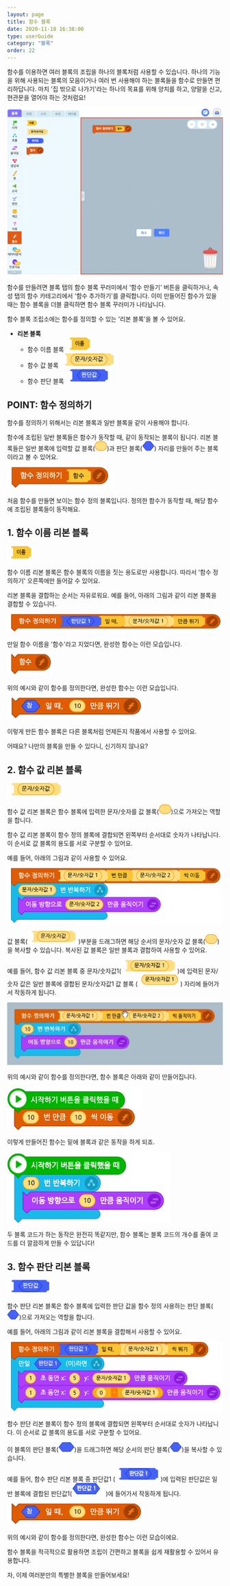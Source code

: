 ```yaml
---
layout: page
title: 함수 블록
date: 2020-11-18 16:38:00
type: userGuide
category: "블록"
order: 22
---
```


함수를 이용하면 여러 블록의 조립을 하나의 블록처럼 사용할 수 있습니다. 하나의 기능을 위해 사용되는 블록의 모음이거나 여러 번 사용해야 하는 블록들을 함수로 만들면 편리하답니다.
마치 '집 밖으로 나가기'라는 하나의 목표를 위해 양치를 하고, 양말을 신고, 현관문을 열어야 하는 것처럼요!



![main-func-assembly-space](images/window/main-func-assembly-space.png)



함수를 만들려면 블록 탭의 함수 블록 꾸러미에서 '함수 만들기' 버튼을 클릭하거나, 속성 탭의 함수 카테고리에서 '함수 추가하기'를 클릭합니다. 이미 만들어진 함수가 있을 때는 함수 블록을 더블 클릭하면 함수 블록 꾸러미가 나타납니다.

함수 블록 조립소에는 함수를 정의할 수 있는 '리본 블록'을 볼 수 있어요.

+ **리본 블록**
  + 함수 이름 블록 ![block-function-02](images/block-function-02.png)
  + 함수 값 블록 ![block-function-03](images/block-function-03.png)
  + 함수 판단 블록 ![block-function-04](images/block-function-04.png)





## POINT: 함수 정의하기

함수를 정의하기 위해서는 리본 블록과 일반 블록을 같이 사용해야 합니다.

함수에 조립된 일반 블록들은 함수가 동작할 때, 같이 동작되는 블록이 됩니다. 리본 블록들은 일반 블록에 입력할 값 블록(<img src="images/icon/value.png" alt="value" style="zoom:50%;" />)과 판단 블록(<img src="images/icon/decision.png" style="zoom:50%;" />) 자리를 만들어 주는 블록이라고 볼 수 있어요.



![block-function-define](images/block-function-define.png)



처음 함수를 만들면 보이는 함수 정의 블록입니다. 정의한 함수가 동작할 때, 해당 함수에 조립된 블록들이 동작해요.





## 1. 함수 이름 리본 블록



![block-function-02](images/block-function-02.png)



함수 이름 리본 블록은 함수 블록의 이름을 짓는 용도로만 사용합니다. 따라서 '함수 정의하기' 오른쪽에만 들어갈 수 있어요.

리본 블록을 결합하는 순서는 자유로워요. 예를 들어, 아래의 그림과 같이 리본 블록을 결합할 수 있습니다.



![block-function-define-example](images/block-function-define-example.png)



만일 함수 이름을 '함수'라고 지었다면, 완성한 함수는 이런 모습입니다.



![block-function-01](images/block-function-01.png)



위의 예시와 같이 함수를 정의한다면, 완성한 함수는 이런 모습입니다.



![block-function-example](images/block-function-example.png)



이렇게 만든 함수 블록은 다른 블록처럼 언제든지 작품에서 사용할 수 있어요.

어때요? 나만의 블록을 만들 수 있다니, 신기하지 않나요?





## 2. 함수 값 리본 블록



![block-function-03](images/block-function-03.png)



함수 값 리본 블록은 함수 블록에 입력한 문자/숫자를 값 블록(<img src="images/icon/value.png" alt="value" style="zoom:50%;" />)으로 가져오는 역할을 합니다.

함수 값 리본 블록이 함수 정의 블록에 결합되면 왼쪽부터 순서대로 숫자가 나타납니다. 이 순서로 값 블록의 용도를 서로 구분할 수 있어요.

예를 들어, 아래의 그림과 같이 사용할 수 있어요.



![block-function-03-1-example](images/block-function-03-1-example.png)



값 블록(<img src="images/block-function-03.png" alt="block-function-03" style="zoom:90%;" />)부분을 드래그하면 해당 순서의 문자/숫자 값 블록(<img src="images/icon/value.png" alt="value" style="zoom:50%;" />)을 복사할 수 있습니다. 복사된 값 블록은 일반 블록과 결합하여 사용할 수 있어요.

예를 들어, 함수 값 리본 블록 중  문자/숫자값1(<img src="images/block-function-03-1-example-0-1.png" alt="block-function-03-1-example-0-1" style="zoom:90%;" />)에 입력된 문자/숫자 값은 일반 블록에 결합된 문자/숫자값1 값 블록 (<img src="images/block-function-03-1-example-0-2.png" alt="block-function-03-1-example-0-2" style="zoom:90%;" />) 자리에 들어가서 작동하게 됩니다.



![function-drag-example](images/window/function-drag-example.gif)



위의 예시와 같이 함수를 정의한다면, 함수 블록은 아래와 같이 만들어집니다.



![block-function-03-1-example-1](images/block-function-03-1-example-1.png)



이렇게 만들어진 함수는 밑에 블록과 같은 동작을 하게 되죠.



![block-function-03-1-example-2](images/block-function-03-1-example-2.png)



두 블록 코드가 하는 동작은 완전히 똑같지만, 함수 블록는 블록 코드의 개수를 줄여 코드를 더 깔끔하게 만들 수 있답니다!





## 3. 함수 판단 리본 블록



![block-function-04](images/block-function-04.png)



함수 판단 리본 블록은 함수 블록에 입력한 판단 값을 함수 정의 사용하는 판단 블록(<img src="images/icon/decision.png" style="zoom:50%;" />)으로 가져오는 역할을 합니다.

예를 들어, 아래의 그림과 같이 리본 블록을 결합해서 사용할 수 있어요.



![block-function-04-2](images/block-function-04-2.png)



함수 판단 리본 블록이 함수 정의 블록에 결합되면 왼쪽부터 순서대로 숫자가 나타납니다. 이 순서로 값 블록의 용도를 서로 구분할 수 있어요.

이 블록의 판단 블록(<img src="images/icon/decision-long.png" style="zoom:50%;" />)을 드래그하면 해당 순서의 판단 블록(<img src="images/icon/decision.png" style="zoom:50%;" />)을 복사할 수 있습니다.

예를 들어, 함수 판단 리본 블록 중 판단값1 (<img src="images/block-function-04-2-2.png" alt="block-function-04-2-2" style="zoom:90%;" />)에 입력된 판단값은 일반 블록에 결합된 판단값1(<img src="images/block-function-04-2-1.png" alt="block-function-04-2-1"/>)에 들어가서 작동하게 됩니다.



![block-function-example](images/block-function-example.png)



위의 예시와 같이 함수를 정의한다면, 완성한 함수는 이런 모습이에요.



함수 블록을 적극적으로 활용하면 조립이 간편하고 블록을 쉽게 재활용할 수 있어서 유용합니다.

자, 이제 여러분만의 특별한 블록을 만들어보세요!
